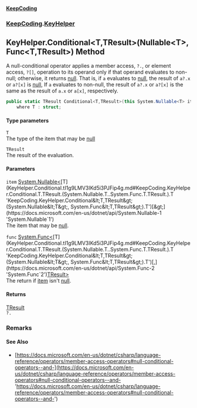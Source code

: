 #### [KeepCoding](index.md 'index')
### [KeepCoding](KeepCoding.md 'KeepCoding').[KeyHelper](KeyHelper.md 'KeepCoding.KeyHelper')
## KeyHelper.Conditional&lt;T,TResult&gt;(Nullable&lt;T&gt;, Func&lt;T,TResult&gt;) Method
A null-conditional operator applies a member access, `?.`, or element access, `?[]`, operation to its operand only if that operand evaluates to non-null; otherwise, it returns [null](https://docs.microsoft.com/en-us/dotnet/csharp/language-reference/keywords/null 'https://docs.microsoft.com/en-us/dotnet/csharp/language-reference/keywords/null'). That is, if `a` evaluates to [null](https://docs.microsoft.com/en-us/dotnet/csharp/language-reference/keywords/null 'https://docs.microsoft.com/en-us/dotnet/csharp/language-reference/keywords/null'), the result of `a?.x` or `a?[x]` is [null](https://docs.microsoft.com/en-us/dotnet/csharp/language-reference/keywords/null 'https://docs.microsoft.com/en-us/dotnet/csharp/language-reference/keywords/null'), If `a` evaluates to non-null, the result of `a?.x` or `a?[x]` is the same as the result of `a.x` or `a[x]`, respectively.  
```csharp
public static TResult Conditional<T,TResult>(this System.Nullable<T> item, System.Func<T,TResult> func)
    where T : struct;
```
#### Type parameters
<a name='KeepCoding.KeyHelper.Conditional.T.TResult.(System.Nullable.T..System.Func.T.TResult.).T'></a>
`T`  
The type of the item that may be [null](https://docs.microsoft.com/en-us/dotnet/csharp/language-reference/keywords/null 'https://docs.microsoft.com/en-us/dotnet/csharp/language-reference/keywords/null')
  
<a name='KeepCoding.KeyHelper.Conditional.T.TResult.(System.Nullable.T..System.Func.T.TResult.).TResult'></a>
`TResult`  
The result of the evaluation.
  
#### Parameters
<a name='KeepCoding.KeyHelper.Conditional.T.TResult.(System.Nullable.T..System.Func.T.TResult.).item'></a>
`item` [System.Nullable&lt;](https://docs.microsoft.com/en-us/dotnet/api/System.Nullable-1 'System.Nullable`1')[T](KeyHelper.Conditional.tI1g9LMV3IKd5i3PJFip4g.md#KeepCoding.KeyHelper.Conditional.T.TResult.(System.Nullable.T..System.Func.T.TResult.).T 'KeepCoding.KeyHelper.Conditional&lt;T,TResult&gt;(System.Nullable&lt;T&gt;, System.Func&lt;T,TResult&gt;).T')[&gt;](https://docs.microsoft.com/en-us/dotnet/api/System.Nullable-1 'System.Nullable`1')  
The item that may be [null](https://docs.microsoft.com/en-us/dotnet/csharp/language-reference/keywords/null 'https://docs.microsoft.com/en-us/dotnet/csharp/language-reference/keywords/null').
  
<a name='KeepCoding.KeyHelper.Conditional.T.TResult.(System.Nullable.T..System.Func.T.TResult.).func'></a>
`func` [System.Func&lt;](https://docs.microsoft.com/en-us/dotnet/api/System.Func-2 'System.Func`2')[T](KeyHelper.Conditional.tI1g9LMV3IKd5i3PJFip4g.md#KeepCoding.KeyHelper.Conditional.T.TResult.(System.Nullable.T..System.Func.T.TResult.).T 'KeepCoding.KeyHelper.Conditional&lt;T,TResult&gt;(System.Nullable&lt;T&gt;, System.Func&lt;T,TResult&gt;).T')[,](https://docs.microsoft.com/en-us/dotnet/api/System.Func-2 'System.Func`2')[TResult](KeyHelper.Conditional.tI1g9LMV3IKd5i3PJFip4g.md#KeepCoding.KeyHelper.Conditional.T.TResult.(System.Nullable.T..System.Func.T.TResult.).TResult 'KeepCoding.KeyHelper.Conditional&lt;T,TResult&gt;(System.Nullable&lt;T&gt;, System.Func&lt;T,TResult&gt;).TResult')[&gt;](https://docs.microsoft.com/en-us/dotnet/api/System.Func-2 'System.Func`2')  
The return if [item](KeyHelper.Conditional.tI1g9LMV3IKd5i3PJFip4g.md#KeepCoding.KeyHelper.Conditional.T.TResult.(System.Nullable.T..System.Func.T.TResult.).item 'KeepCoding.KeyHelper.Conditional&lt;T,TResult&gt;(System.Nullable&lt;T&gt;, System.Func&lt;T,TResult&gt;).item') isn't [null](https://docs.microsoft.com/en-us/dotnet/csharp/language-reference/keywords/null 'https://docs.microsoft.com/en-us/dotnet/csharp/language-reference/keywords/null').
  
#### Returns
[TResult](KeyHelper.Conditional.tI1g9LMV3IKd5i3PJFip4g.md#KeepCoding.KeyHelper.Conditional.T.TResult.(System.Nullable.T..System.Func.T.TResult.).TResult 'KeepCoding.KeyHelper.Conditional&lt;T,TResult&gt;(System.Nullable&lt;T&gt;, System.Func&lt;T,TResult&gt;).TResult')  
`?.`
### Remarks
#### See Also
- [https://docs.microsoft.com/en-us/dotnet/csharp/language-reference/operators/member-access-operators#null-conditional-operators--and-](https://docs.microsoft.com/en-us/dotnet/csharp/language-reference/operators/member-access-operators#null-conditional-operators--and- 'https://docs.microsoft.com/en-us/dotnet/csharp/language-reference/operators/member-access-operators#null-conditional-operators--and-')
